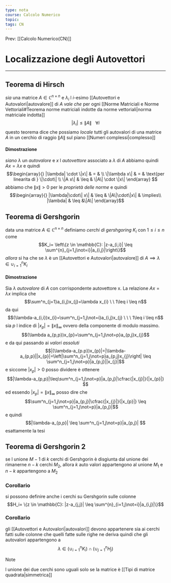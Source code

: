 ```yaml
---
type: nota
course: Calcolo Numerico
topic: 
tags: CN
---
```


Prev: [[Calcolo Numerico(CN)]]

# Localizzazione degli Autovettori
---
## Teorema di Hirsch
_sia_ una matrice $A \in \mathbb{C}^{n \times n}$  e  $\lambda_{i}$ l $i$-esimo [[Autovettori e Autovalori|autovalore]]  di $A$ 
_vale che_ per ogni [[Norme Matriciali e Norme Vettoriali#Teorema norme matriciali indotte da norme vettoriali|norma matriciale indotta]] $$|\lambda_{i}| \leq \|A\| \ \ \ \forall i $$ 
questo teorema dice che possiamo _locale_ tutti gli autovalori di una matrice $A$ in un cerchio di raggio $\|A\|$ sul piano [[Numeri complessi|complesso]]  

#### Dimostrazione
_siano_ $\lambda$ un _autovalore_ e $x$ l _autovettore_ associato a $\lambda$ di $A$ abbiamo quindi $Ax=\lambda x$
e quindi 
$$\begin{array}{}
|\lambda| \cdot \|x\|  & = &  \\
 \|\lambda x\|  & = &  \text{per linearita di } \|\cdot\| \\ 
 \|A x\|  & \leq &  \|A\| \cdot \|x\|
\end{array}
$$
abbiamo che  $\|x\| > 0$ per le _proprietà delle norme_ e quindi 
$$\begin{array}{}
|\lambda|\cdot\| x\|  & \leq & \|A\|\cdot\|x\|    & \implies\\
|\lambda|  &  \leq  &\|A\|
\end{array}$$


## Teorema di Gershgorin
data una matrice $A \in \mathbb{C}^{n \times n}$ definiamo _cerchi di gershgoring_ $K_i$ con $1 \leq i \leq n$ come
$$K_i= \left\{z \in \mathbb{C}: |z-a_{i,i}| \leq \sum^{n}_{j=1,j\not=i}|a_{i,j}|\right\}$$
_allora_ si ha che se $\lambda$ è un [[Autovettori e Autovalori|autovalore]] di $A \implies \lambda \in \cup^n_{i=1}K_i$ 

#### Dimostrazione
Sia $\lambda$ _autovalore_ di $A$ con corrispondente autovettore x. La relazione $Ax = \lambda x$ implica che
$$\sum^n_{j=1}a_{i,j}x_{j}=\lambda x_{i} \ \ 1\leq i \leq n$$
da qui 
$$(\lambda-a_{i,i})x_{i}=\sum^n_{j=1,j\not=i}a_{i,j}x_{j} \ \ \ 1\leq i \leq n$$
sia $p$ l indice di $|x_{p}|=\|x\|_{\infty}$ ovvero della componente di modulo massimo.
$$(\lambda a_{p,p})x_{p}=\sum^n_{j=1,j\not=p}a_{p,j}x_{j}$$
e da qui passando ai _valori assoluti_
$$|(\lambda-a_{p.p})x_{p}|=|\lambda-a_{p,p}||x_{p}|=\left|\sum^n_{j=1,j\not=p}a_{p,j}x_{j}\right| \leq \sum^n_{j=1,j\not=p}|a_{p,j}||x_{j}|$$ e siccome $|x_{p}|>0$ posso dividere è ottenere
$$|\lambda-a_{p,p}|\leq\sum^n_{j=1,j\not=p}|a_{p,j}|\cfrac{|x_{j}|}{|x_{p}|}  $$
ed essendo $|x_{p}|=\|x\|_{\infty}$ posso dire che 
$$\sum^n_{j=1,j\not=p}|a_{p,j}|\cfrac{|x_{j}|}{|x_{p}|} \leq \sum^n_{j=1,j\not=p}|a_{p,j}|$$
e quindi 
$$|\lambda-a_{p,p}| \leq \sum^n_{j=1,j\not=p}|a_{p,j}| $$
esattamente la tesi


## Teorema di Gershgorin 2
se l unione $M-1$ di $k$ cerchi di Gershgorin è disgiunta dal unione  dei rimanerne $n-k$  cerchi $M_2$, allora $k$ auto valori appartengono al unione $M_1$ e $n-k$ appartengono a $M_2$ 


### Corollario 
si possono definire anche i cerchi su Gershgorin sulle colonne
$$H_i= \{z \in \mathbb{C}: |z-a_{j,j}| \leq \sum^{n}_{i=1,j\not=i}|a_{i,j}|\}$$

### Corollario
gli [[Autovettori e Autovalori|autovalori]]  devono appartenere sia ai cerchi fatti sulle colonne che quelli fatte sulle righe  ne deriva quindi che gli autovalori appartengono a 
$$\lambda \in (\cup_{i=1}^nK_i) \cap(\cup_{j=1}^nH_j )$$
>[!note]
>l unione dei due cerchi sono uguali solo se la matrice è [[Tipi di matrice quadrata|simmetrica]] 
